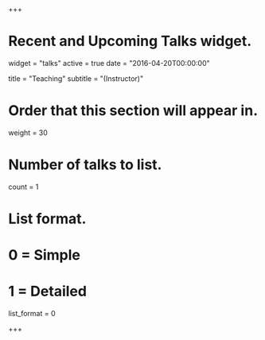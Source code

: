 +++
# Recent and Upcoming Talks widget.
widget = "talks"
active = true
date = "2016-04-20T00:00:00"

title = "Teaching"
subtitle = "(Instructor)"

# Order that this section will appear in.
weight = 30

# Number of talks to list.
count = 1

# List format.
#   0 = Simple
#   1 = Detailed
list_format = 0

+++